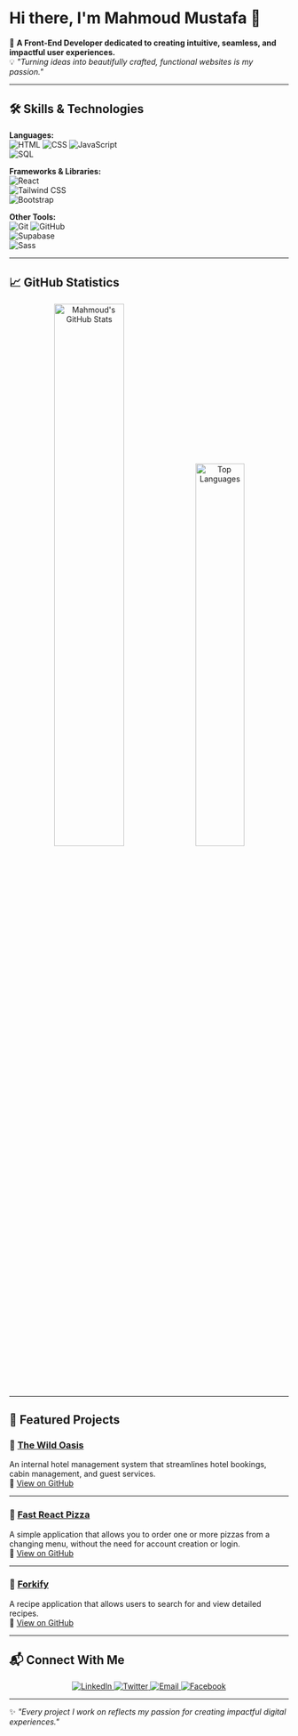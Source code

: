 # Hi there, I'm Mahmoud Mustafa 👋  

🌟 **A Front-End Developer dedicated to creating intuitive, seamless, and impactful user experiences.**  
💡 *"Turning ideas into beautifully crafted, functional websites is my passion."*

---

## 🛠️ Skills & Technologies  
**Languages:**  
![HTML](https://img.shields.io/badge/HTML-%23E34F26.svg?style=for-the-badge&logo=html5&logoColor=white)
![CSS](https://img.shields.io/badge/CSS-%231572B6.svg?style=for-the-badge&logo=css3&logoColor=white)
![JavaScript](https://img.shields.io/badge/JavaScript-%23F7DF1E.svg?style=for-the-badge&logo=javascript&logoColor=black)  
![SQL](https://img.shields.io/badge/SQL-%23447777.svg?style=for-the-badge&logo=postgresql&logoColor=white)

**Frameworks & Libraries:**  
![React](https://img.shields.io/badge/React-%2361DAFB.svg?style=for-the-badge&logo=react&logoColor=black)  
![Tailwind CSS](https://img.shields.io/badge/Tailwind%20CSS-%2338B2AC.svg?style=for-the-badge&logo=tailwind-css&logoColor=white)  
![Bootstrap](https://img.shields.io/badge/Bootstrap-%237952B3.svg?style=for-the-badge&logo=bootstrap&logoColor=white)

**Other Tools:**  
![Git](https://img.shields.io/badge/Git-%23F05033.svg?style=for-the-badge&logo=git&logoColor=white)
![GitHub](https://img.shields.io/badge/GitHub-%23181717.svg?style=for-the-badge&logo=github&logoColor=white)  
![Supabase](https://img.shields.io/badge/Supabase-%233ECF8E.svg?style=for-the-badge&logo=supabase&logoColor=white)  
![Sass](https://img.shields.io/badge/Sass-%23CC6699.svg?style=for-the-badge&logo=sass&logoColor=white)

---

## 📈 GitHub Statistics  
<div align="center">
  <img src="https://github-readme-stats.vercel.app/api?username=MahmoudMostafa11199&show_icons=true&theme=radical" alt="Mahmoud's GitHub Stats" width="50%"/>
  <img src="https://github-readme-stats.vercel.app/api/top-langs/?username=MahmoudMostafa11199&layout=compact&theme=radical" alt="Top Languages" width="42%"/>
</div>  

---

## 🌟 Featured Projects  

### 🏨 [**The Wild Oasis**](https://the-wild-oasis-mahmoud.netlify.app/)  
An internal hotel management system that streamlines hotel bookings, cabin management, and guest services.  
🔗 [View on GitHub](https://github.com/MahmoudMostafa11199/The-Wild-Oasis)

---

### 🍕 [**Fast React Pizza**](https://fast-react-pizza-mahmoud.netlify.app/)  
A simple application that allows you to order one or more pizzas from a changing menu, without the need for account creation or login.  
🔗 [View on GitHub](https://github.com/MahmoudMostafa11199/fast-react-pizza)

---

### 🍴 [**Forkify**](https://forkify-2-mahmoud.netlify.app/)  
A recipe application that allows users to search for and view detailed recipes.  
🔗 [View on GitHub](https://github.com/MahmoudMostafa11199/Forkify-project-2)

---

## 📬 Connect With Me  
<div align="center">
  <a href="https://www.linkedin.com/in/mahmoud-mustafa-7417b51b1/" target="_blank">
    <img src="https://img.shields.io/badge/LinkedIn-%230A66C2.svg?style=for-the-badge&logo=linkedin&logoColor=white" alt="LinkedIn"/>
  </a>
  <a href="https://x.com/m_elshahat11199" target="_blank">
    <img src="https://img.shields.io/badge/Twitter-%231DA1F2.svg?style=for-the-badge&logo=twitter&logoColor=white" alt="Twitter"/>
  </a>
  <a href="mailto:melshahat799@gmail.com" target="_blank">
    <img src="https://img.shields.io/badge/Email-D14836.svg?style=for-the-badge&logo=gmail&logoColor=white" alt="Email"/>
  </a>
  <a href="https://www.facebook.com/profile.php?id=100008875276412" target="_blank">
    <img src="https://img.shields.io/badge/Facebook-%231877F2.svg?style=for-the-badge&logo=facebook&logoColor=white" alt="Facebook"/>
  </a>
</div>

---

✨ *"Every project I work on reflects my passion for creating impactful digital experiences."*
